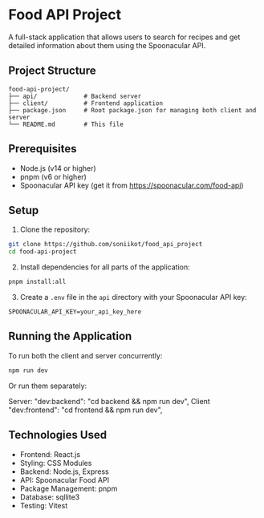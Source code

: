 # Food API Project

A full-stack application that allows users to search for recipes and get detailed information about them using the Spoonacular API.

## Project Structure

```
food-api-project/
├── api/             # Backend server
├── client/          # Frontend application
├── package.json     # Root package.json for managing both client and server
└── README.md        # This file
```

## Prerequisites

- Node.js (v14 or higher)
- pnpm (v6 or higher)
- Spoonacular API key (get it from https://spoonacular.com/food-api)

## Setup

1. Clone the repository:

```bash
git clone https://github.com/soniikot/food_api_project
cd food-api-project
```

2. Install dependencies for all parts of the application:

```bash
pnpm install:all
```

3. Create a `.env` file in the `api` directory with your Spoonacular API key:

```
SPOONACULAR_API_KEY=your_api_key_here
```

## Running the Application

To run both the client and server concurrently:

```bash
npm run dev
```

Or run them separately:

  Server:  "dev:backend": "cd backend && npm run dev",
  Client  "dev:frontend": "cd frontend && npm run dev",

## Technologies Used

- Frontend: React.js
- Styling: CSS Modules
- Backend: Node.js, Express
- API: Spoonacular Food API
- Package Management: pnpm
- Database: sqllite3
- Testing: Vitest
